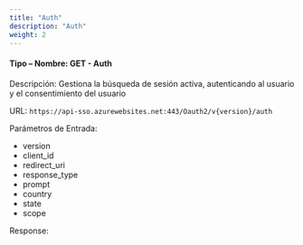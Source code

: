 ```yaml
---
title: "Auth"
description: "Auth"
weight: 2
---
```


#### Tipo – Nombre: GET - Auth ####

Descripción: Gestiona la búsqueda de sesión activa, autenticando al usuario y el consentimiento del usuario

URL: `https://api-sso.azurewebsites.net:443/Oauth2/v{version}/auth`

Parámetros de Entrada:

* version
* client_id
* redirect_uri
* response_type
* prompt
* country
* state
* scope

Response: